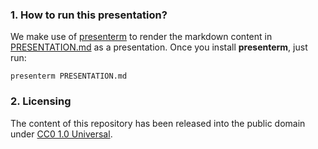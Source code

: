 ### 1. How to run this presentation?

We make use of [presenterm](https://github.com/mfontanini/presenterm) to render
the markdown content in [PRESENTATION.md](/PRESENTATION.md) as a presentation.
Once you install **presenterm**, just run:

```fish
presenterm PRESENTATION.md
```

### 2. Licensing

The content of this repository has been released into the public domain under
[CC0 1.0 Universal](/LICENSE).

